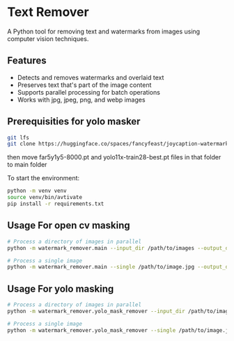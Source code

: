 # Text Remover

A Python tool for removing text and watermarks from images using computer vision techniques.

## Features
- Detects and removes watermarks and overlaid text
- Preserves text that's part of the image content
- Supports parallel processing for batch operations
- Works with jpg, jpeg, png, and webp images


## Prerequisities for yolo masker
```bash
git lfs
git clone https://huggingface.co/spaces/fancyfeast/joycaption-watermark-detection
```
then move far5y1y5-8000.pt and yolo11x-train28-best.pt files in that folder to main folder


To start the environment:
```bash
python -m venv venv
source venv/bin/avtivate
pip install -r requirements.txt
```

## Usage For open cv masking
```bash
# Process a directory of images in parallel
python -m watermark_remover.main --input_dir /path/to/images --output_dir /path/to/output --workers numberof_workers

# Process a single image
python -m watermark_remover.main --single /path/to/image.jpg --output_dir /path/to/outputdir
```

## Usage For yolo masking
```bash
# Process a directory of images in parallel
python -m watermark_remover.yolo_mask_remover --input_dir /path/to/images --output_dir /path/to/output --workers numberof_workers

# Process a single image
python -m watermark_remover.yolo_mask_remover --single /path/to/image.jpg --output_dir /path/to/outputdir
```
